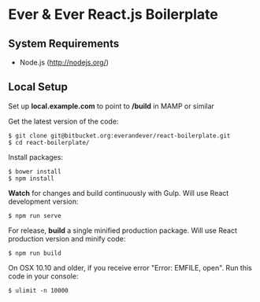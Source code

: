 # Ever & Ever React.js Boilerplate


## System Requirements

- Node.js (<http://nodejs.org/>)


## Local Setup

Set up **local.example.com** to point to **/build** in MAMP or similar

Get the latest version of the code:

```console
$ git clone git@bitbucket.org:everandever/react-boilerplate.git
$ cd react-boilerplate/
```

Install packages:

```console
$ bower install
$ npm install
```

**Watch** for changes and build continuously with Gulp. Will use React development version:

```console
$ npm run serve
```

For release, **build** a single minified production package. Will use React production version and minify code:

```console
$ npm run build
```

On OSX 10.10 and older, if you receive error "Error: EMFILE, open". Run this code in your console:

```console
$ ulimit -n 10000
```